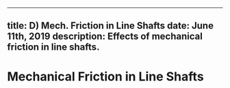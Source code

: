 -----
title: D) Mech. Friction in Line Shafts
date:  June 11th, 2019
description: Effects of mechanical friction in line shafts.
-----

# Mechanical Friction in Line Shafts
